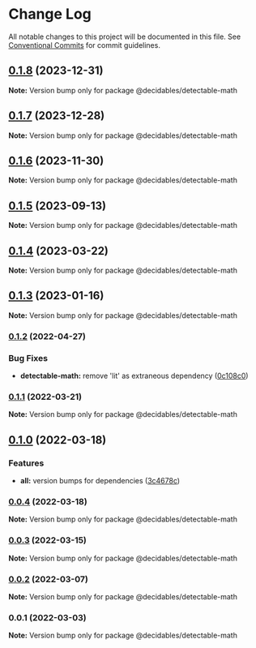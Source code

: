# Change Log

All notable changes to this project will be documented in this file.
See [Conventional Commits](https://conventionalcommits.org) for commit guidelines.

## [0.1.8](https://github.com/decidables/decidables/compare/@decidables/detectable-math@0.1.7...@decidables/detectable-math@0.1.8) (2023-12-31)

**Note:** Version bump only for package @decidables/detectable-math





## [0.1.7](https://github.com/decidables/decidables/compare/@decidables/detectable-math@0.1.6...@decidables/detectable-math@0.1.7) (2023-12-28)

**Note:** Version bump only for package @decidables/detectable-math





## [0.1.6](https://github.com/decidables/decidables/compare/@decidables/detectable-math@0.1.5...@decidables/detectable-math@0.1.6) (2023-11-30)

**Note:** Version bump only for package @decidables/detectable-math





## [0.1.5](https://github.com/decidables/decidables/compare/@decidables/detectable-math@0.1.4...@decidables/detectable-math@0.1.5) (2023-09-13)

**Note:** Version bump only for package @decidables/detectable-math





## [0.1.4](https://github.com/decidables/decidables/compare/@decidables/detectable-math@0.1.3...@decidables/detectable-math@0.1.4) (2023-03-22)

**Note:** Version bump only for package @decidables/detectable-math





## [0.1.3](https://github.com/decidables/decidables/compare/@decidables/detectable-math@0.1.2...@decidables/detectable-math@0.1.3) (2023-01-16)

**Note:** Version bump only for package @decidables/detectable-math





### [0.1.2](https://github.com/decidables/decidables/compare/@decidables/detectable-math@0.1.1...@decidables/detectable-math@0.1.2) (2022-04-27)


### Bug Fixes

* **detectable-math:** remove 'lit' as extraneous dependency ([0c108c0](https://github.com/decidables/decidables/commit/0c108c00ef5f0e2dea7cf6d70eb52ae3587c616b))



### [0.1.1](https://github.com/decidables/decidables/compare/@decidables/detectable-math@0.1.0...@decidables/detectable-math@0.1.1) (2022-03-21)

**Note:** Version bump only for package @decidables/detectable-math





## [0.1.0](https://github.com/decidables/decidables/compare/@decidables/detectable-math@0.0.4...@decidables/detectable-math@0.1.0) (2022-03-18)


### Features

* **all:** version bumps for dependencies ([3c4678c](https://github.com/decidables/decidables/commit/3c4678cb8753cac592feeaa646dd57b7ec622536))



### [0.0.4](https://github.com/decidables/decidables/compare/@decidables/detectable-math@0.0.3...@decidables/detectable-math@0.0.4) (2022-03-18)

**Note:** Version bump only for package @decidables/detectable-math





### [0.0.3](https://github.com/decidables/decidables/compare/@decidables/detectable-math@0.0.2...@decidables/detectable-math@0.0.3) (2022-03-15)

**Note:** Version bump only for package @decidables/detectable-math





### [0.0.2](https://github.com/decidables/decidables/compare/@decidables/detectable-math@0.0.1...@decidables/detectable-math@0.0.2) (2022-03-07)

**Note:** Version bump only for package @decidables/detectable-math





### 0.0.1 (2022-03-03)

**Note:** Version bump only for package @decidables/detectable-math
